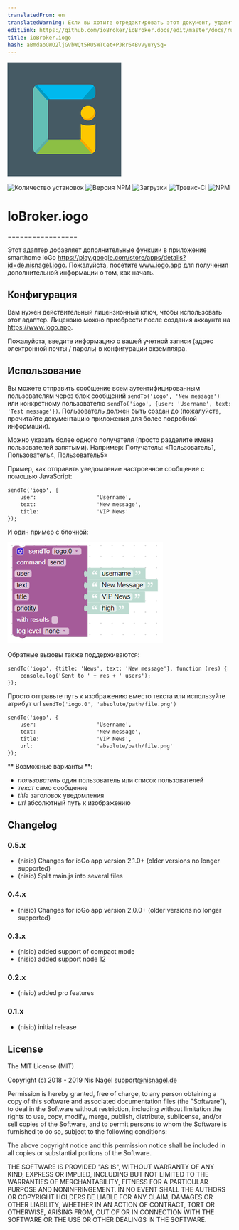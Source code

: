 ```yaml
---
translatedFrom: en
translatedWarning: Если вы хотите отредактировать этот документ, удалите поле «translationFrom», в противном случае этот документ будет снова автоматически переведен
editLink: https://github.com/ioBroker/ioBroker.docs/edit/master/docs/ru/adapterref/iobroker.iogo/README.md
title: ioBroker.iogo
hash: aBmdaoGWO2ljGVbWQt5RUSWTCet+PJRr64BvVyuYySg=
---
```

![логотип](../../../en/adapterref/iobroker.iogo/admin/iogo.png)

![Количество установок](http://iobroker.live/badges/iogo-stable.svg)
![Версия NPM](http://img.shields.io/npm/v/iobroker.iogo.svg)
![Загрузки](https://img.shields.io/npm/dm/iobroker.iogo.svg)
![Трэвис-CI](http://img.shields.io/travis/nisiode/ioBroker.iogo/master.svg)
![NPM](https://nodei.co/npm/iobroker.iogo.png?downloads=true)

# IoBroker.iogo
=================

Этот адаптер добавляет дополнительные функции в приложение smarthome ioGo https://play.google.com/store/apps/details?id=de.nisnagel.iogo.
Пожалуйста, посетите www.iogo.app для получения дополнительной информации о том, как начать.

## Конфигурация
Вам нужен действительный лицензионный ключ, чтобы использовать этот адаптер.
Лицензию можно приобрести после создания аккаунта на https://www.iogo.app.

Пожалуйста, введите информацию о вашей учетной записи (адрес электронной почты / пароль) в конфигурации экземпляра.

## Использование
Вы можете отправить сообщение всем аутентифицированным пользователям через блок сообщений ```sendTo('iogo', 'New message')``` или конкретному пользователю ```sendTo('iogo', {user: 'Username', text: 'Test message'})```.
Пользователь должен быть создан до (пожалуйста, прочитайте документацию приложения для более подробной информации).

Можно указать более одного получателя (просто разделите имена пользователей запятыми). Например: Получатель: «Пользователь1, Пользователь4, Пользователь5»

Пример, как отправить уведомление настроенное сообщение с помощью JavaScript:

```
sendTo('iogo', {
    user:                   'Username',
    text:                   'New message',
    title:                  'VIP News'
});
```

И один пример с блочной:

![блок](../../../en/adapterref/iobroker.iogo/img/blockly.png)

Обратные вызовы также поддерживаются:

```
sendTo('iogo', {title: 'News', text: 'New message'}, function (res) {
    console.log('Sent to ' + res + ' users');
});
```

Просто отправьте путь к изображению вместо текста или используйте атрибут url ```sendTo('iogo.0', 'absolute/path/file.png')```

```
sendTo('iogo', {
    user:                   'Username',
    text:                   'New message',
    title:                  'VIP News',
    url:                    'absolute/path/file.png'
});
```

** Возможные варианты **:

- *пользователь* один пользователь или список пользователей
- *текст* само сообщение
- *title* заголовок уведомления
- *url* абсолютный путь к изображению

## Changelog

### 0.5.x
* (nisio) Changes for ioGo app version 2.1.0+ (older versions no longer supported)
* (nisio) Split main.js into several files

### 0.4.x
* (nisio) Changes for ioGo app version 2.0.0+ (older versions no longer supported)

### 0.3.x
* (nisio) added support of compact mode
* (nisio) added support node 12

### 0.2.x
* (nisio) added pro features

### 0.1.x
* (nisio) initial release

## License
The MIT License (MIT)

Copyright (c) 2018 - 2019 Nis Nagel <support@nisnagel.de>

Permission is hereby granted, free of charge, to any person obtaining a copy
of this software and associated documentation files (the "Software"), to deal
in the Software without restriction, including without limitation the rights
to use, copy, modify, merge, publish, distribute, sublicense, and/or sell
copies of the Software, and to permit persons to whom the Software is
furnished to do so, subject to the following conditions:

The above copyright notice and this permission notice shall be included in
all copies or substantial portions of the Software.

THE SOFTWARE IS PROVIDED "AS IS", WITHOUT WARRANTY OF ANY KIND, EXPRESS OR
IMPLIED, INCLUDING BUT NOT LIMITED TO THE WARRANTIES OF MERCHANTABILITY,
FITNESS FOR A PARTICULAR PURPOSE AND NONINFRINGEMENT. IN NO EVENT SHALL THE
AUTHORS OR COPYRIGHT HOLDERS BE LIABLE FOR ANY CLAIM, DAMAGES OR OTHER
LIABILITY, WHETHER IN AN ACTION OF CONTRACT, TORT OR OTHERWISE, ARISING FROM,
OUT OF OR IN CONNECTION WITH THE SOFTWARE OR THE USE OR OTHER DEALINGS IN
THE SOFTWARE.